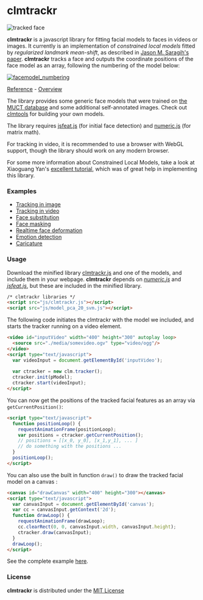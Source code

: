 clmtrackr
======

![tracked face](http://auduno.github.com/clmtrackr/media/clmtrackr_03.jpg)

**clmtrackr** is a javascript library for fitting facial models to faces in videos or images. It currently is an implementation of *constrained local models* fitted by *regularized landmark mean-shift*, as described in [Jason M. Saragih's paper](http://dl.acm.org/citation.cfm?id=1938021). **clmtrackr** tracks a face and outputs the coordinate positions of the face model as an array, following the numbering of the model below:

[![facemodel_numbering](http://auduno.github.com/clmtrackr/media/facemodel_numbering_new_small.png)](http://auduno.github.com/clmtrackr/media/facemodel_numbering_new.png)

[Reference](http://auduno.github.io/clmtrackr/docs/reference.html) - [Overview](http://auduno.tumblr.com/post/61888277175/fitting-faces)

The library provides some generic face models that were trained on [the MUCT database](http://www.milbo.org/muct/) and some additional self-annotated images. Check out [clmtools](https://github.com/auduno/clmtools) for building your own models.

The library requires [jsfeat.js](https://github.com/inspirit/jsfeat) (for initial face detection) and [numeric.js](http://numericjs.com) (for matrix math).

For tracking in video, it is recommended to use a browser with WebGL support, though the library should work on any modern browser.

For some more information about Constrained Local Models, take a look at Xiaoguang Yan's [excellent tutorial](https://sites.google.com/site/xgyanhome/home/projects/clm-implementation/ConstrainedLocalModel-tutorial%2Cv0.7.pdf?attredirects=0), which was of great help in implementing this library.

### Examples ###

* [Tracking in image](http://auduno.github.io/clmtrackr/clm_image.html)
* [Tracking in video](http://auduno.github.io/clmtrackr/clm_video.html)
* [Face substitution](http://auduno.github.io/clmtrackr/examples/facesubstitution.html)
* [Face masking](http://auduno.github.io/clmtrackr/face_mask.html)
* [Realtime face deformation](http://auduno.github.io/clmtrackr/examples/facedeform.html)
* [Emotion detection](http://auduno.github.io/clmtrackr/examples/clm_emotiondetection.html)
* [Caricature](http://auduno.github.io/clmtrackr/examples/caricature.html)

### Usage ###

Download the minified library [clmtrackr.js](https://github.com/auduno/clmtrackr/raw/dev/clmtrackr.js) and one of the models, and include them in your webpage. **clmtrackr** depends on [*numeric.js*](https://github.com/sloisel/numeric/) and [*jsfeat.js*](https://github.com/inspirit/jsfeat), but these are included in the minified library.

```html
/* clmtrackr libraries */
<script src="js/clmtrackr.js"></script>
<script src="js/model_pca_20_svm.js"></script>
```

The following code initiates the clmtrackr with the model we included, and starts the tracker running on a video element.

```html
<video id="inputVideo" width="400" height="300" autoplay loop>
  <source src="./media/somevideo.ogv" type="video/ogg"/>
</video>
<script type="text/javascript">
  var videoInput = document.getElementById('inputVideo');
  
  var ctracker = new clm.tracker();
  ctracker.init(pModel);
  ctracker.start(videoInput);
</script>
```

You can now get the positions of the tracked facial features as an array via ```getCurrentPosition()```:

```html
<script type="text/javascript">
  function positionLoop() {
    requestAnimationFrame(positionLoop);
    var positions = ctracker.getCurrentPosition();
    // positions = [[x_0, y_0], [x_1,y_1], ... ]
    // do something with the positions ...
  }
  positionLoop();
</script>
```

You can also use the built in function ```draw()``` to draw the tracked facial model on a canvas :

```html
<canvas id="drawCanvas" width="400" height="300"></canvas>
<script type="text/javascript">
  var canvasInput = document.getElementById('canvas');
  var cc = canvasInput.getContext('2d');
  function drawLoop() {
    requestAnimationFrame(drawLoop);
    cc.clearRect(0, 0, canvasInput.width, canvasInput.height);
    ctracker.draw(canvasInput);
  }
  drawLoop();
</script>
```

See the complete example [here](http://auduno.github.com/clmtrackr/example.html).

### License ###

**clmtrackr** is distributed under the [MIT License](http://www.opensource.org/licenses/MIT)
